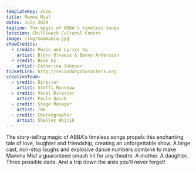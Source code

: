 ```yaml
---
templateKey: show
title: Mamma Mia!
dates: July 2020
tagline: The magic of ABBA's timeless songs
location: Chilliwack Cultural Centre
image: /img/mammamia.jpg
showCredits:
  - credit: Music and Lyrics by
    artist: Björn Ulvaeus & Benny Andersson
  - credit: Book by
    artist: Catherine Johnson
ticketLink: http://secondarycharacters.org
creativeTeam:
  - credit: Director
    artist: Steffi Munshaw
  - credit: Vocal Director
    artist: Paula Quick
  - credit: Stage Manager
    artist: TBD
  - credit: Choreographer
    artist: Shelley Wojcik
---
```


The story-telling magic of ABBA's timeless songs propels this enchanting tale of love, laughter and friendship, creating an unforgettable show. A large cast, non-stop laughs and explosive dance numbers combine to make Mamma Mia! a guaranteed smash hit for any theatre. A mother. A daughter. Three possible dads. And a trip down the aisle you'll never forget!
